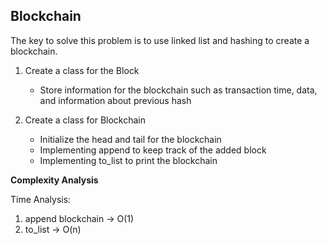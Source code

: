## Blockchain 

The key to solve this problem is to use linked list and hashing to create a blockchain. 

1. Create a class for the Block
    * Store information for the blockchain such as transaction time, data, and information about previous hash
    
2. Create a class for Blockchain
    * Initialize the head and tail for the blockchain
    * Implementing append to keep track of the added block
    * Implementing to_list to print the blockchain 
    
**Complexity Analysis**

Time Analysis:
1. append blockchain -> O(1) 
2. to_list -> O(n)



```python

```
